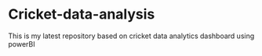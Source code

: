 # Cricket-data-analysis
This is my latest repository based on cricket data analytics dashboard using powerBI 
